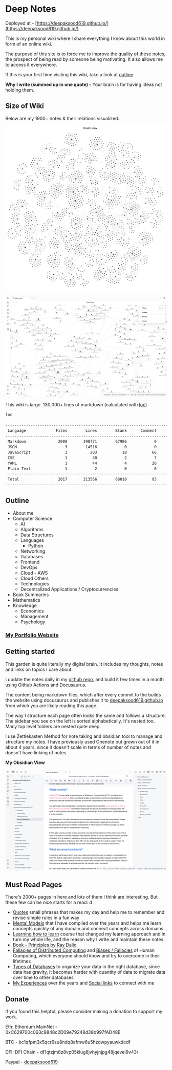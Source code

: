 # Deep Notes

Deployed at - [https://deepaksood619.github.io/](https://deepaksood619.github.io/)

This is my personal wiki where I share everything I know about this world in form of an online wiki.

The purpose of this site is to force me to improve the quality of these notes, the prospect of being read by someone being motivating. It also allows me to access it everywhere.

If this is your first time visiting this wiki, take a look at [outline](https://deepaksood619.github.io/docs/#outline)

**Why I write (summed up in one quote) -** Your brain is for having ideas not holding them.

## Size of Wiki

Below are my 1900+ notes & their relations visualized.

![All Notes Visualized in an Obsidian Graph](notes-visualized.jpg)

![All Notes Visualized Zoomed in an Obsidian Graph](notes-visualized-zoom.jpg)

This wiki is large. 130,000+ lines of markdown (calculated with [loc](https://github.com/cgag/loc))

```bash
loc

--------------------------------------------------------------------------------
 Language             Files        Lines        Blank      Comment         Code
--------------------------------------------------------------------------------
 Markdown              2008       198771        67986            0       130785
 JSON                     3        14516            0            0        14516
 JavaScript               3          203           18           66          119
 CSS                      1           30            2            7           21
 YAML                     1           44            4           20           20
 Plain Text               1            2            0            0            2
--------------------------------------------------------------------------------
 Total                 2017       213566        68010           93       145463
--------------------------------------------------------------------------------
```

## Outline

- About me
- Computer Science
  - AI
  - Algorithms
  - Data Structures
  - Languages
    - Python
  - Networking
  - Databases
  - Frontend
  - DevOps
  - Cloud - AWS
  - Cloud Others
  - Technologies
  - Decentralized Applications / Cryptocurrencies
- Book Summaries
- Mathematics
- Knowledge
  - Economics
  - Management
  - Psychology

### [My Portfolio Website](https://deepaksood619-e5c24.web.app)

## Getting started

This garden is quite literally my digital brain. It includes my thoughts, notes and links on topics I care about.

I update the notes daily in my [github repo](https://github.com/deepaksood619/deepaksood619.github.io/), and build it few times in a month using Github Actions and Docusaurus.

The content being markdown files, which after every commit to the builds the website using docusaurus and publishes it to [deepaksood619.github.io](https://deepaksood619.github.io/) from which you are likely reading this page.

The way I structure each page often looks the same and follows a structure. The sidebar you see on the left is sorted alphabetically. It's nested too. Many top level folders are nested quite deep.

I use Zettlekasten Method for note taking and obsidian tool to manage and structure my notes. I have previously used Onenote but grown out of it in about 4 years, since it doesn't scale in terms of number of notes and doesn't have linking of notes

**My Obsidian View**

![image](obsidian-screenshot.jpg)

## Must Read Pages

There's 2000+ pages in here and lots of them I think are interesting. But these few can be nice starts for a read:
d

- [Quotes](https://deepaksood619.github.io/knowledge/quotes-proverbs/) small phrases that makes my day and help me to remember and revise simple rules in a fun way
- [Mental Models](https://deepaksood619.github.io/knowledge/general/mental-models) that I have compiled over the years and helps me learn concepts quickly of any domain and connect concepts across domains
- [Learning how to learn](https://deepaksood619.github.io/psychology/learning/learning-intro) course that changed my learning approach and in turn my whole life, and the reason why I write and maintain these notes.
- [Book - Principles by Ray Dalio](https://deepaksood619.github.io/book-summaries/principles)
- [Fallacies of Distributed Computing](https://deepaksood619.github.io/computer-science/distributed-system/fallacies-and-problems) and [Biases / Fallacies](https://deepaksood619.github.io/psychology/biases-fallacies) of Human Computing, which everyone should know and try to overcome in their lifetimes
- [Types of Databases](https://deepaksood619.github.io/databases/concepts/types-of-databases) to organize your data in the right database, since data has gravity, it becomes harder with quantity of data to migrate data over time to other databases
- [My Experiences](https://deepaksood619.github.io/about-me/experience) over the years and [Social links](https://deepaksood619.github.io/about-me/social-links) to connect with me

## Donate

If you found this helpful, please consider making a donation to support my work.

Eth: Ethereum MainNet - 0xC629700c063c9848c2D09e79248d39b997fAD48E

BTC - bc1qfpm3x5qcr6su8ndq8afmw6u5hzdwpyauwkdcdf

DFI: DFI Chain - df1qtzjm8z8vp05klug8jvhyjnjpg48jqevel9v43r

Paypal - [deepaksood619](https://paypal.me/deepaksood619?country.x=IN&locale.x=en_GB)
